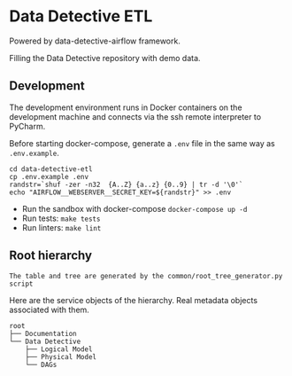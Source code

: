# Data Detective ETL

Powered by data-detective-airflow framework.

Filling the Data Detective repository with demo data.

## Development

The development environment runs in Docker containers on the development machine and connects via the ssh remote interpreter to PyCharm.

Before starting docker-compose, generate a `.env` file in the same way as` .env.example`.
```shell
cd data-detective-etl
cp .env.example .env
randstr=`shuf -zer -n32  {A..Z} {a..z} {0..9} | tr -d '\0'`
echo "AIRFLOW__WEBSERVER__SECRET_KEY=${randstr}" >> .env
```
* Run the sandbox with docker-compose `docker-compose up -d`
* Run tests: `make tests`
* Run linters: `make lint`

## Root hierarchy

`The table and tree are generated by the common/root_tree_generator.py script`

Here are the service objects of the hierarchy.
Real metadata objects associated with them.
```
root
├── Documentation
└── Data Detective
	├── Logical Model
	├── Physical Model
	└── DAGs
```
